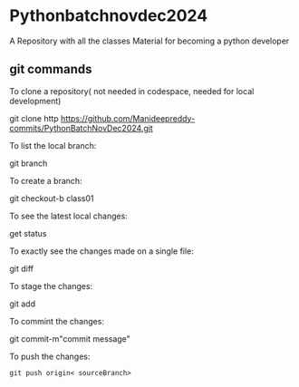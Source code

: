 # Pythonbatchnovdec2024
  A Repository with all the classes Material for becoming a python developer


## git commands
 
   To clone a repository( not needed in codespace, needed for local development)

   git clone http https://github.com/Manideepreddy-commits/PythonBatchNovDec2024.git

To list the local branch:

   git branch

To create a branch:
 
   git checkout-b class01

To see the latest local changes:

   get status

To exactly see the changes made on a single file:

   git diff

To stage the changes:

   git add<filename>

To commint the changes:

   git commit-m"commit message"

To push the changes:

    git push origin< sourceBranch>
